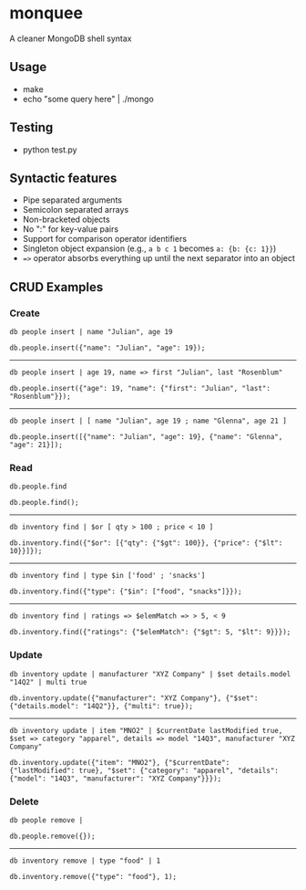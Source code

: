 # monquee
A cleaner MongoDB shell syntax

## Usage
* make
* echo "some query here" | ./mongo

## Testing
* python test.py

## Syntactic features
* Pipe separated arguments
* Semicolon separated arrays
* Non-bracketed objects
* No ":" for key-value pairs
* Support for comparison operator identifiers
* Singleton object expansion (e.g., `a b c 1` becomes `a: {b: {c: 1}}`)
* `=>` operator absorbs everything up until the next separator into an object

## CRUD Examples

### Create

`db people insert | name "Julian", age 19`

`db.people.insert({"name": "Julian", "age": 19});`
***
`db people insert | age 19, name => first "Julian", last "Rosenblum"`

`db.people.insert({"age": 19, "name": {"first": "Julian", "last": "Rosenblum"}});`
***
`db people insert | [ name "Julian", age 19 ; name "Glenna", age 21 ]`

`db.people.insert([{"name": "Julian", "age": 19}, {"name": "Glenna", "age": 21}]);`

### Read

`db.people.find`

`db.people.find();`
***
`db inventory find | $or [ qty > 100 ; price < 10 ]`

`db.inventory.find({"$or": [{"qty": {"$gt": 100}}, {"price": {"$lt": 10}}]});`
***
`db inventory find | type $in ['food' ; 'snacks']`

`db.inventory.find({"type": {"$in": ["food", "snacks"]}});`
***
`db inventory find | ratings => $elemMatch => > 5, < 9`

`db.inventory.find({"ratings": {"$elemMatch": {"$gt": 5, "$lt": 9}}});`

### Update

`db inventory update | manufacturer "XYZ Company" | $set details.model "14Q2" | multi true`

`db.inventory.update({"manufacturer": "XYZ Company"}, {"$set": {"details.model": "14Q2"}}, {"multi": true});`
***
`db inventory update | item "MNO2" | $currentDate lastModified true, $set => category "apparel", details => model "14Q3", manufacturer "XYZ Company"`

`db.inventory.update({"item": "MNO2"}, {"$currentDate": {"lastModified": true}, "$set": {"category": "apparel", "details": {"model": "14Q3", "manufacturer": "XYZ Company"}}});`

### Delete

`db people remove |`

`db.people.remove({});`
***
`db inventory remove | type "food" | 1`

`db.inventory.remove({"type": "food"}, 1);`